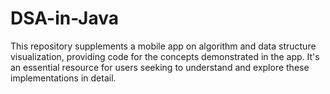 # DSA-in-Java
This repository supplements a mobile app on algorithm and data structure visualization, providing code for the concepts demonstrated in the app. It's an essential resource for users seeking to understand and explore these implementations in detail.
